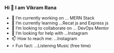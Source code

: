 ### Hi 👋 I am Vikram Rana



- 🔭 I’m currently working on ... MERN Stack
- 🌱 I’m currently learning ...Recat js and Express js
- 👯 I’m looking to collaborate on ... DevOps Mentor
- 🤔 I’m looking for help with ...Instagram
- 📫 How to reach me: ...Instagram
- ⚡ Fun fact: ...Listening Music (free time)

